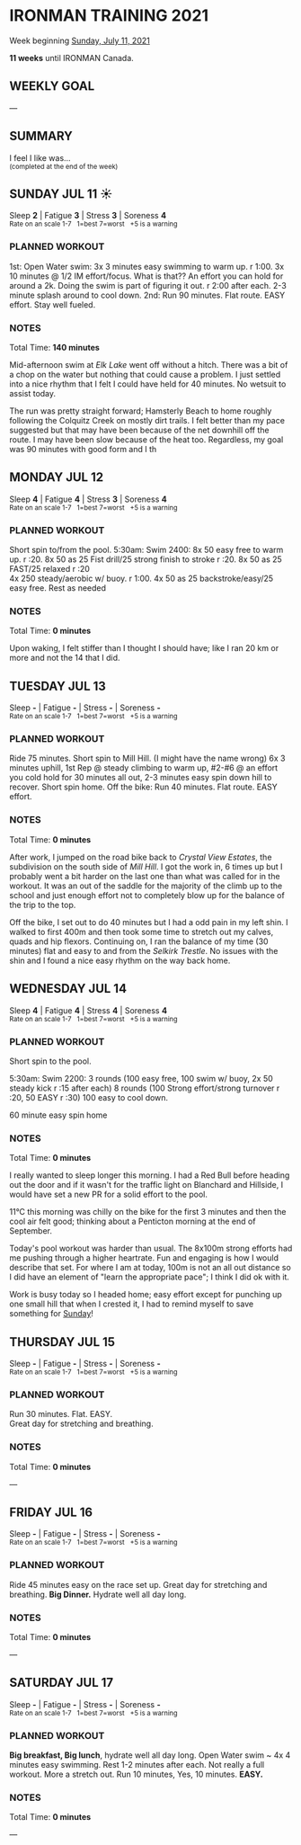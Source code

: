 # IRONMAN TRAINING 2021
Week beginning [Sunday, July 11, 2021](javascript:flick('sun');)

**11 weeks** until IRONMAN Canada.

## WEEKLY GOAL
&mdash; 

## SUMMARY
I feel I like was...  
<sup>(completed at the end of the week)</sup>
<!--OVERTRAINING|ON THE EDGE|STAYING CONSISTENT|LAGGING A BIT-->


<!---->
## SUNDAY JUL 11 ☀️
Sleep **2** | Fatigue **3** | Stress **3** | Soreness **4**  
<sup>Rate on an scale 1-7 &nbsp; 1=best 7=worst &nbsp; +5 is a warning</sup>

### PLANNED WORKOUT
1st: Open Water swim: 
3x 3 minutes easy swimming to warm up. r 1:00. 
3x 10 minutes @ 1/2 IM effort/focus. What is that?? An effort you can hold for around a 2k. Doing the swim is part of figuring it out. r 2:00 after each. 2-3 minute splash around to cool down. 
2nd: Run 90 minutes. Flat route. EASY effort. Stay well fueled.

### NOTES
Total Time: **140 minutes**

Mid-afternoon swim at _Elk Lake_ went off without a hitch.  There was a bit of a chop on the water but nothing that could cause a problem.   I just settled into a nice rhythm that I felt I could have held for 40 minutes.  No wetsuit to assist today.

The run was pretty straight forward; Hamsterly Beach to home roughly following the Colquitz Creek on mostly dirt trails.  I felt better than my pace suggested but that may have been because of the net downhill off the route.  I may have been slow because of the heat too.  Regardless, my goal was 90 minutes with good form and I th
<!---->
## MONDAY JUL 12
Sleep **4** | Fatigue **4** | Stress **3** | Soreness **4**  
<sup>Rate on an scale 1-7 &nbsp; 1=best 7=worst &nbsp; +5 is a warning</sup>

### PLANNED WORKOUT
Short spin to/from the pool. 
5:30am: Swim 2400: 
8x 50 easy free to warm up. r :20. 
8x 50 as 25 Fist drill/25 strong finish to stroke r :20. 
8x 50 as 25 FAST/25 relaxed r :20  
4x 250 steady/aerobic w/ buoy. r 1:00. 
4x 50 as 25 backstroke/easy/25 easy free. Rest as needed

### NOTES
Total Time: **0 minutes**

Upon waking, I felt stiffer than I thought I should have; like I ran 20 km or more and not the 14 that I did.


<!---->
## TUESDAY JUL 13
Sleep **-** | Fatigue **-** | Stress **-** | Soreness **-**  
<sup>Rate on an scale 1-7 &nbsp; 1=best 7=worst &nbsp; +5 is a warning</sup>

### PLANNED WORKOUT
Ride 75 minutes. Short spin to Mill Hill. (I might have the name wrong) 6x 3 minutes uphill, 1st Rep @ steady climbing to warm up, #2-#6 @ an effort you cold hold for 30 minutes all out, 2-3 minutes easy spin down hill to recover. Short spin home. 
Off the bike: Run 40 minutes. Flat route. EASY effort. 

### NOTES
Total Time: **0 minutes**

After work, I jumped on the road bike back to _Crystal View Estates_, the subdivision on the south side of _Mill Hill_.  I got the work in, 6 times up but I probably went a bit harder on the last one than what was called for in the workout.  It was an out of the saddle for the majority of the climb up to the school and just enough effort not to completely blow up for the balance of the trip to the top.

Off the bike, I set out to do 40 minutes but I had a odd pain in my left shin.  I walked to first 400m and then took some time to stretch out my calves, quads and hip flexors.  Continuing on, I ran the balance of my time (30 minutes) flat and easy to and from the _Selkirk Trestle_.  No issues with the shin and I found a nice easy rhythm on the way back home.

<!---->
## WEDNESDAY JUL 14
Sleep **4** | Fatigue **4** | Stress **4** | Soreness **4**  
<sup>Rate on an scale 1-7 &nbsp; 1=best 7=worst &nbsp; +5 is a warning</sup>

### PLANNED WORKOUT
Short spin to the pool. 

5:30am: Swim 2200: 
3 rounds (100 easy free, 100 swim w/ buoy, 2x 50 steady kick r :15 after each)
8 rounds (100 Strong effort/strong turnover r :20, 50 EASY r :30)
100 easy to cool down.

60 minute easy spin home

### NOTES
Total Time: **0 minutes**

I really wanted to sleep longer this morning.  I had a Red Bull before heading out the door and if it wasn't for the traffic light on Blanchard and Hillside, I would have set a new PR for a solid effort to the pool.

11°C this morning was chilly on the bike for the first 3 minutes and then the cool air felt good; thinking about a Penticton morning at the end of September.

Today's pool workout was harder than usual.  The 8x100m strong efforts had me pushing through a higher heartrate.  Fun and engaging is how I would describe that set.  For where I am at today, 100m is not an all out distance so I did have an element of "learn the appropriate pace"; I think I did ok with it.

Work is busy today so I headed home; easy effort except for punching up one small hill that when I crested it, I had to remind myself to save something for [Sunday](ironman2021-10weeksout?sun)!

<!---->
## THURSDAY JUL 15
Sleep **-** | Fatigue **-** | Stress **-** | Soreness **-**  
<sup>Rate on an scale 1-7 &nbsp; 1=best 7=worst &nbsp; +5 is a warning</sup>

### PLANNED WORKOUT
Run 30 minutes. Flat. EASY.  
Great day for stretching and breathing.

### NOTES
Total Time: **0 minutes**

&mdash; 


<!---->
## FRIDAY JUL 16
Sleep **-** | Fatigue **-** | Stress **-** | Soreness **-**  
<sup>Rate on an scale 1-7 &nbsp; 1=best 7=worst &nbsp; +5 is a warning</sup>

### PLANNED WORKOUT
Ride 45 minutes easy on the race set up. 
Great day for stretching and breathing. 
**Big Dinner.** Hydrate well all day long.

### NOTES
Total Time: **0 minutes**

&mdash; 


<!---->
## SATURDAY JUL 17
Sleep **-** | Fatigue **-** | Stress **-** | Soreness **-**  
<sup>Rate on an scale 1-7 &nbsp; 1=best 7=worst &nbsp; +5 is a warning</sup>

### PLANNED WORKOUT
**Big breakfast, Big lunch**, hydrate well all day long. 
Open Water swim ~ 4x 4 minutes easy swimming. Rest 1-2 minutes after each. Not really a full workout. More a stretch out. 
Run 10 minutes, Yes, 10 minutes. **EASY.** 

### NOTES
Total Time: **0 minutes**

&mdash;